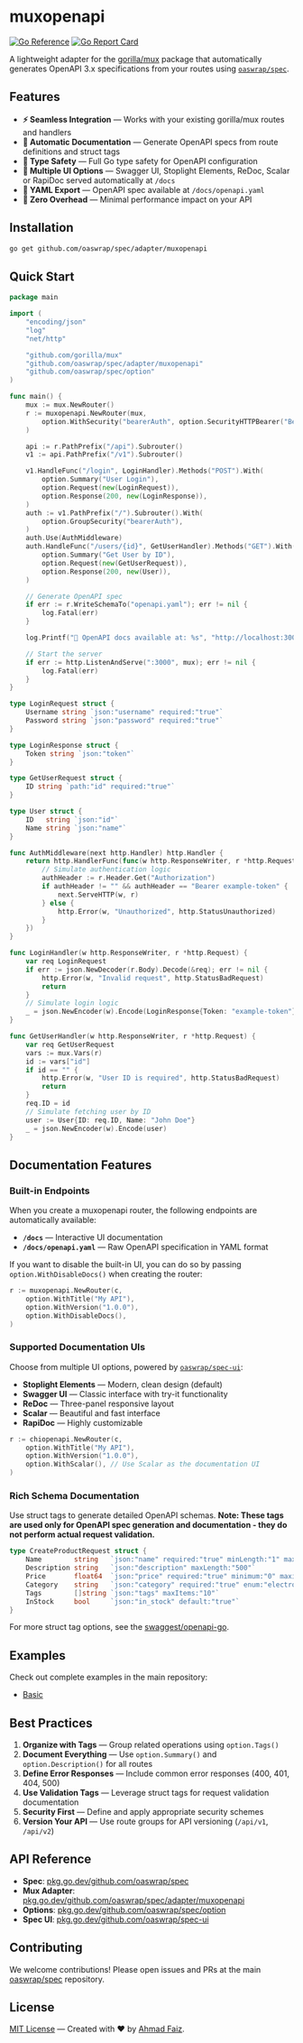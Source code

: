 # muxopenapi

[![Go Reference](https://pkg.go.dev/badge/github.com/oaswrap/spec/adapter/muxopenapi.svg)](https://pkg.go.dev/github.com/oaswrap/spec/adapter/muxopenapi)
[![Go Report Card](https://goreportcard.com/badge/github.com/oaswrap/spec/adapter/muxopenapi)](https://goreportcard.com/report/github.com/oaswrap/spec/adapter/muxopenapi)

A lightweight adapter for the [gorilla/mux](https://pkg.go.dev/github.com/gorilla/mux) package that automatically generates OpenAPI 3.x specifications from your routes using [`oaswrap/spec`](https://github.com/oaswrap/spec).

## Features

- **⚡ Seamless Integration** — Works with your existing gorilla/mux routes and handlers
- **📝 Automatic Documentation** — Generate OpenAPI specs from route definitions and struct tags
- **🎯 Type Safety** — Full Go type safety for OpenAPI configuration
- **🔧 Multiple UI Options** — Swagger UI, Stoplight Elements, ReDoc, Scalar or RapiDoc served automatically at `/docs`
- **📄 YAML Export** — OpenAPI spec available at `/docs/openapi.yaml`
- **🚀 Zero Overhead** — Minimal performance impact on your API

## Installation

```bash
go get github.com/oaswrap/spec/adapter/muxopenapi
```

## Quick Start

```go
package main

import (
	"encoding/json"
	"log"
	"net/http"

	"github.com/gorilla/mux"
	"github.com/oaswrap/spec/adapter/muxopenapi"
	"github.com/oaswrap/spec/option"
)

func main() {
	mux := mux.NewRouter()
	r := muxopenapi.NewRouter(mux,
		option.WithSecurity("bearerAuth", option.SecurityHTTPBearer("Bearer")),
	)

	api := r.PathPrefix("/api").Subrouter()
	v1 := api.PathPrefix("/v1").Subrouter()

	v1.HandleFunc("/login", LoginHandler).Methods("POST").With(
		option.Summary("User Login"),
		option.Request(new(LoginRequest)),
		option.Response(200, new(LoginResponse)),
	)
	auth := v1.PathPrefix("/").Subrouter().With(
		option.GroupSecurity("bearerAuth"),
	)
	auth.Use(AuthMiddleware)
	auth.HandleFunc("/users/{id}", GetUserHandler).Methods("GET").With(
		option.Summary("Get User by ID"),
		option.Request(new(GetUserRequest)),
		option.Response(200, new(User)),
	)

	// Generate OpenAPI spec
	if err := r.WriteSchemaTo("openapi.yaml"); err != nil {
		log.Fatal(err)
	}

	log.Printf("🚀 OpenAPI docs available at: %s", "http://localhost:3000/docs")

	// Start the server
	if err := http.ListenAndServe(":3000", mux); err != nil {
		log.Fatal(err)
	}
}

type LoginRequest struct {
	Username string `json:"username" required:"true"`
	Password string `json:"password" required:"true"`
}

type LoginResponse struct {
	Token string `json:"token"`
}

type GetUserRequest struct {
	ID string `path:"id" required:"true"`
}

type User struct {
	ID   string `json:"id"`
	Name string `json:"name"`
}

func AuthMiddleware(next http.Handler) http.Handler {
	return http.HandlerFunc(func(w http.ResponseWriter, r *http.Request) {
		// Simulate authentication logic
		authHeader := r.Header.Get("Authorization")
		if authHeader != "" && authHeader == "Bearer example-token" {
			next.ServeHTTP(w, r)
		} else {
			http.Error(w, "Unauthorized", http.StatusUnauthorized)
		}
	})
}

func LoginHandler(w http.ResponseWriter, r *http.Request) {
	var req LoginRequest
	if err := json.NewDecoder(r.Body).Decode(&req); err != nil {
		http.Error(w, "Invalid request", http.StatusBadRequest)
		return
	}
	// Simulate login logic
	_ = json.NewEncoder(w).Encode(LoginResponse{Token: "example-token"})
}

func GetUserHandler(w http.ResponseWriter, r *http.Request) {
	var req GetUserRequest
	vars := mux.Vars(r)
	id := vars["id"]
	if id == "" {
		http.Error(w, "User ID is required", http.StatusBadRequest)
		return
	}
	req.ID = id
	// Simulate fetching user by ID
	user := User{ID: req.ID, Name: "John Doe"}
	_ = json.NewEncoder(w).Encode(user)
}
```

## Documentation Features

### Built-in Endpoints
When you create a muxopenapi router, the following endpoints are automatically available:

- **`/docs`** — Interactive UI documentation
- **`/docs/openapi.yaml`** — Raw OpenAPI specification in YAML format

If you want to disable the built-in UI, you can do so by passing `option.WithDisableDocs()` when creating the router:

```go
r := muxopenapi.NewRouter(c,
    option.WithTitle("My API"),
    option.WithVersion("1.0.0"),
    option.WithDisableDocs(),
)
```

### Supported Documentation UIs
Choose from multiple UI options, powered by [`oaswrap/spec-ui`](https://github.com/oaswrap/spec-ui):

- **Stoplight Elements** — Modern, clean design (default)
- **Swagger UI** — Classic interface with try-it functionality
- **ReDoc** — Three-panel responsive layout
- **Scalar** — Beautiful and fast interface
- **RapiDoc** — Highly customizable

```go
r := chiopenapi.NewRouter(c,
	option.WithTitle("My API"),
	option.WithVersion("1.0.0"),
	option.WithScalar(), // Use Scalar as the documentation UI
)
```

### Rich Schema Documentation
Use struct tags to generate detailed OpenAPI schemas. **Note: These tags are used only for OpenAPI spec generation and documentation - they do not perform actual request validation.**

```go
type CreateProductRequest struct {
    Name        string   `json:"name" required:"true" minLength:"1" maxLength:"100"`
    Description string   `json:"description" maxLength:"500"`
    Price       float64  `json:"price" required:"true" minimum:"0" maximum:"999999.99"`
    Category    string   `json:"category" required:"true" enum:"electronics,books,clothing"`
    Tags        []string `json:"tags" maxItems:"10"`
    InStock     bool     `json:"in_stock" default:"true"`
}
```

For more struct tag options, see the [swaggest/openapi-go](https://github.com/swaggest/openapi-go?tab=readme-ov-file#features).

## Examples

Check out complete examples in the main repository:
- [Basic](https://github.com/oaswrap/spec/tree/main/examples/adapter/muxopenapi/basic)

## Best Practices

1. **Organize with Tags** — Group related operations using `option.Tags()`
2. **Document Everything** — Use `option.Summary()` and `option.Description()` for all routes
3. **Define Error Responses** — Include common error responses (400, 401, 404, 500)
4. **Use Validation Tags** — Leverage struct tags for request validation documentation
5. **Security First** — Define and apply appropriate security schemes
6. **Version Your API** — Use route groups for API versioning (`/api/v1`, `/api/v2`)

## API Reference

- **Spec**: [pkg.go.dev/github.com/oaswrap/spec](https://pkg.go.dev/github.com/oaswrap/spec)
- **Mux Adapter**: [pkg.go.dev/github.com/oaswrap/spec/adapter/muxopenapi](https://pkg.go.dev/github.com/oaswrap/spec/adapter/muxopenapi)
- **Options**: [pkg.go.dev/github.com/oaswrap/spec/option](https://pkg.go.dev/github.com/oaswrap/spec/option)
- **Spec UI**: [pkg.go.dev/github.com/oaswrap/spec-ui](https://pkg.go.dev/github.com/oaswrap/spec-ui)

## Contributing

We welcome contributions! Please open issues and PRs at the main [oaswrap/spec](https://github.com/oaswrap/spec) repository.

## License

[MIT License](LICENSE) — Created with ❤️ by [Ahmad Faiz](https://github.com/afkdevs).